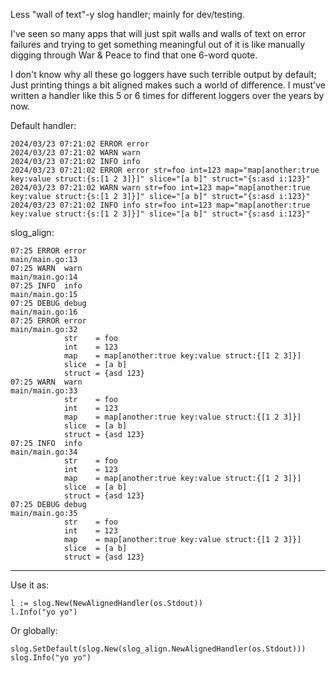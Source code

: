Less "wall of text"-y slog handler; mainly for dev/testing.

I've seen so many apps that will just spit walls and walls of text on error
failures and trying to get something meaningful out of it is like manually
digging through War & Peace to find that one 6-word quote.

I don't know why all these go loggers have such terrible output by default; Just
printing things a bit aligned makes such a world of difference. I must've
written a handler like this 5 or 6 times for different loggers over the years by
now.

Default handler:

    2024/03/23 07:21:02 ERROR error
    2024/03/23 07:21:02 WARN warn
    2024/03/23 07:21:02 INFO info
    2024/03/23 07:21:02 ERROR error str=foo int=123 map="map[another:true key:value struct:{s:[1 2 3]}]" slice="[a b]" struct="{s:asd i:123}"
    2024/03/23 07:21:02 WARN warn str=foo int=123 map="map[another:true key:value struct:{s:[1 2 3]}]" slice="[a b]" struct="{s:asd i:123}"
    2024/03/23 07:21:02 INFO info str=foo int=123 map="map[another:true key:value struct:{s:[1 2 3]}]" slice="[a b]" struct="{s:asd i:123}"

slog_align:

    07:25 ERROR error                                                                       main/main.go:13
    07:25 WARN  warn                                                                        main/main.go:14
    07:25 INFO  info                                                                        main/main.go:15
    07:25 DEBUG debug                                                                       main/main.go:16
    07:25 ERROR error                                                                       main/main.go:32
                str    = foo
                int    = 123
                map    = map[another:true key:value struct:{[1 2 3]}]
                slice  = [a b]
                struct = {asd 123}
    07:25 WARN  warn                                                                        main/main.go:33
                str    = foo
                int    = 123
                map    = map[another:true key:value struct:{[1 2 3]}]
                slice  = [a b]
                struct = {asd 123}
    07:25 INFO  info                                                                        main/main.go:34
                str    = foo
                int    = 123
                map    = map[another:true key:value struct:{[1 2 3]}]
                slice  = [a b]
                struct = {asd 123}
    07:25 DEBUG debug                                                                       main/main.go:35
                str    = foo
                int    = 123
                map    = map[another:true key:value struct:{[1 2 3]}]
                slice  = [a b]
                struct = {asd 123}


---

Use it as:

	l := slog.New(NewAlignedHandler(os.Stdout))
	l.Info("yo yo")


Or globally:

	slog.SetDefault(slog.New(slog_align.NewAlignedHandler(os.Stdout)))
	slog.Info("yo yo")
